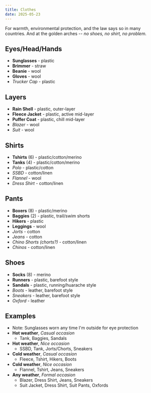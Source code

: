 ```yaml
---
title: Clothes
date: 2025-05-23
---
```

For warmth, environmental protection, and the law says so in many countries. And at the golden arches -- *no shoes, no shirt, no problem.*

## Eyes/Head/Hands
- **Sunglasses** - plastic
- **Brimmer** - straw
- **Beanie** - wool
- **Gloves** - wool
- *Trucker Cap* - plastic
## Layers
- **Rain Shell** - plastic, outer-layer
- **Fleece Jacket** - plastic, active mid-layer
- **Puffer Coat** - plastic, chill mid-layer
- *Blazer* - wool
- *Suit* - wool

## Shirts
- **Tshirts** (6) - plastic/cotton/merino
- **Tanks** (4) - plastic/cotton/merino
- *Polo* - plastic/cotton
- *SSBD* - cotton/linen
- *Flannel* - wool
- *Dress Shirt* - cotton/linen

## Pants
- **Boxers** (8) - plastic/merino
- **Baggies** (2) - plastic, trail/swim shorts
- **Hikers** - plastic
- **Leggings** - wool
- *Jorts* - cotton
- *Jeans* - cotton
- *Chino Shorts (chorts?)* - cotton/linen
- *Chinos* - cotton/linen

## Shoes
- **Socks** (8) - merino
- **Runners** - plastic, barefoot style
- **Sandals** - plastic, running/huarache style
- *Boots* - leather, barefoot style
- *Sneakers* - leather, barefoot style
- *Oxford* - leather

## Examples
- Note: Sunglasses worn any time I'm outside for eye protection
- **Hot weather**, *Casual occasion*
	- Tank, Baggies, Sandals
- **Hot weather**, *Nice occasion*
	- SSBD, Tank, Jorts/Chorts, Sneakers
- **Cold weather**, *Casual occasion*
	- Fleece, Tshirt, Hikers, Boots
- **Cold weather**, *Nice occasion*
	- Flannel, Tshirt, Jeans, Sneakers
- **Any weather**, *Formal occasion*
	- Blazer, Dress Shirt, Jeans, Sneakers
	- Suit Jacket, Dress Shirt, Suit Pants, Oxfords
